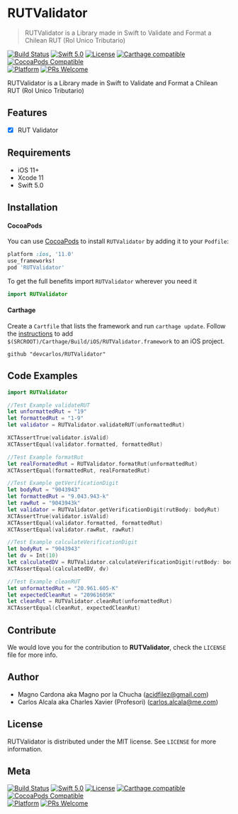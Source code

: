 # RUTValidator
> RUTValidator is a Library made in Swift to Validate and Format a Chilean RUT (Rol Unico Tributario)

[![Build Status](https://travis-ci.com/devcarlos/RUTValidator.svg?token=JeyiLqSQpjNRQyWZyBEg&branch=master)](https://travis-ci.com/devcarlos/RUTValidator)
[![Swift 5.0](https://img.shields.io/badge/swift-5.0-red.svg?style=flat)](https://developer.apple.com/swift)
[![License](https://img.shields.io/badge/license-MIT-lightgrey.svg?style=flat)](https://opensource.org/licenses/MIT)
[![Carthage compatible](https://img.shields.io/badge/Carthage-compatible-4BC51D.svg?style=flat)](https://github.com/Carthage/Carthage)
[![CocoaPods Compatible](https://img.shields.io/cocoapods/v/RUTValidator.svg)](https://img.shields.io/cocoapods/v/LFAlertController.svg)  
[![Platform](https://img.shields.io/cocoapods/p/RUTValidator.svg?style=flat)](http://cocoapods.org/pods/RUTValidator)
[![PRs Welcome](https://img.shields.io/badge/RUTValidator.svg?style=flat-square)](http://makeapullrequest.com)

RUTValidator is a Library made in Swift to Validate and Format a Chilean RUT (Rol Unico Tributario)

## Features

- [x] RUT Validator

## Requirements

- iOS 11+
- Xcode 11
- Swift 5.0

## Installation

#### CocoaPods
You can use [CocoaPods](http://cocoapods.org/) to install `RUTValidator` by adding it to your `Podfile`:

```ruby
platform :ios, '11.0'
use_frameworks!
pod 'RUTValidator'
```

To get the full benefits import `RUTValidator` wherever you need it

``` swift
import RUTValidator
```
#### Carthage
Create a `Cartfile` that lists the framework and run `carthage update`. Follow the [instructions](https://github.com/Carthage/Carthage#if-youre-building-for-ios) to add `$(SRCROOT)/Carthage/Build/iOS/RUTValidator.framework` to an iOS project.

```
github "devcarlos/RUTValidator"
```

## Code Examples

```swift
import RUTValidator
```

```swift
//Test Example validateRUT
let unformattedRut = "19"
let formattedRut = "1-9"
let validator = RUTValidator.validateRUT(unformattedRut)

XCTAssertTrue(validator.isValid)
XCTAssertEqual(validator.formatted, formattedRut)
```

```swift
//Test Example formatRut
let realFormatedRut = RUTValidator.formatRut(unformattedRut)
XCTAssertEqual(formattedRut, realFormatedRut)
```

```swift
//Test Example getVerificationDigit
let bodyRut = "9043943"
let formattedRut = "9.043.943-k"
let rawRut = "9043943k"
let validator = RUTValidator.getVerificationDigit(rutBody: bodyRut)
XCTAssertTrue(validator.isValid)
XCTAssertEqual(validator.formatted, formattedRut)
XCTAssertEqual(validator.rawRut, rawRut)
```

```swift
//Test Example calculateVerificationDigit
let bodyRut = "9043943"
let dv = Int(10)
let calculatedDV = RUTValidator.calculateVerificationDigit(rutBody: bodyRut)
XCTAssertEqual(calculatedDV, dv)
```

```swift
//Test Example cleanRUT
let unformattedRut = "20.961.605-K"
let expectedCleanRut = "20961605K"
let cleanRut = RUTValidator.cleanRut(unformattedRut)
XCTAssertEqual(cleanRut, expectedCleanRut)
```

## Contribute

We would love you for the contribution to **RUTValidator**, check the ``LICENSE`` file for more info.

## Author

* Magno Cardona aka Magno por la Chucha (acidfilez@gmail.com)
* Carlos Alcala aka Charles Xavier (Profesori) (carlos.alcala@me.com)

## License

RUTValidator is distributed under the MIT license. See ``LICENSE`` for more information.

## Meta

[![Build Status](https://travis-ci.com/devcarlos/RUTValidator.svg?token=JeyiLqSQpjNRQyWZyBEg&branch=master)](https://travis-ci.com/devcarlos/RUTValidator)
[![Swift 5.0](https://img.shields.io/badge/swift-5.0-red.svg?style=flat)](https://developer.apple.com/swift)
[![License](https://img.shields.io/badge/license-MIT-lightgrey.svg?style=flat)](https://opensource.org/licenses/MIT)
[![Carthage compatible](https://img.shields.io/badge/Carthage-compatible-4BC51D.svg?style=flat)](https://github.com/Carthage/Carthage)
[![CocoaPods Compatible](https://img.shields.io/cocoapods/v/EZSwiftExtensions.svg)](https://img.shields.io/cocoapods/v/LFAlertController.svg)  
[![Platform](https://img.shields.io/cocoapods/p/LFAlertController.svg?style=flat)](http://cocoapods.org/pods/LFAlertController)
[![PRs Welcome](https://img.shields.io/badge/PRs-welcome-brightgreen.svg?style=flat-square)](http://makeapullrequest.com)
